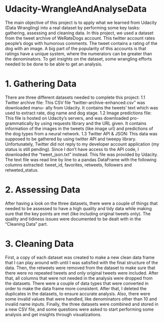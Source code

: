 # Udacity-WrangleAndAnalyseData

The main objective of this project is to apply what we learned from Udacity (Data Wrangling) into a real dataset by performing some key tasks: gathering, assessing and cleaning data. In this project, we used a dataset from the tweet archive of WeRateDogs account. This twitter account rates people’s dogs with humorous comments. The tweet contains a rating of the dog with an image. A big part of the popularity of this accounts is that ratings have a unique system, where the numerators can be greater than the denominators. To get insights on the dataset, some wrangling efforts needed to be done to be able to get an analysis.
# 1. Gathering Data
There are three different datasets needed to complete this project:
1.1 Twitter archive file: This CSV file “twitter-archive-enhanced.csv” was downloaded manu- ally from Udacity. It contains the tweets’ text which was used to extract rate, dog name and dog stage.
1.2 Image predictions file: This file is hosted on Udacity’s servers, and was downloaded pro- grammatically by using requests library and the URL given. It contains information of the images in the tweets (like image url) and predictions of the dog types from a neural network.
1.3 Twitter API & JSON: This data was supposed to be gathered by using twitter API and tweepy library. Unfortunately, Twitter did not reply to my developer account application (my status is still pending). Since I don’t have access to the API code, I downloaded the “tweet_json.txt” instead. This file was provided by Udacity. The text file was read line by line to a pandas DataFrame with the following columns extracted: tweet_id, favorites, retweets, followers and retweted_status.

# 2. Assessing Data
After having a look on the three datasets, there were a couple of things that needed to be assessed to have a high quality and tidy data while making sure that the key points are met (like including original tweets only). The quality and tidiness issues were documented to be dealt with in the “Cleaning Data” part.


# 3. Cleaning Data
First, a copy of each dataset was created to make a new clean data frame that I can play around with until I was satisfied with the final structure of the data. Then, the retweets were removed from the dataset to make sure that there were no repeated tweets and only original tweets were included. After that, all columns that were not needed in the analysis were dropped from the datasets. There were a couple of data types that were converted in order to make the data frame more consistent. After that, I deleted the duplicates in the datasets, to ensure accurate analysis. Also, there were some invalid values that were handled, like denominators other than 10 and invalid name inputs.
Finally, the three datasets were combined and stored in a new CSV file, and some questions were asked to start performing some analysis and get insights through visualizations.

